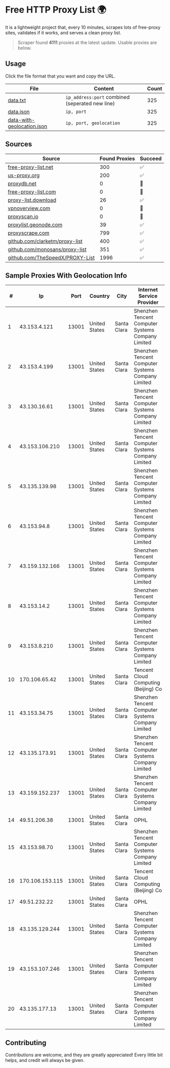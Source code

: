 
# Free HTTP Proxy List 🌍

It is a lightweight project that, every 10 minutes, scrapes lots of free-proxy sites, validates if it works, and serves a clean proxy list.


> Scraper found **4111** proxies at the latest update. Usable proxies are below.

## Usage

Click the file format that you want and copy the URL.


|File|Content|Count|
|----|-------|-----|
|[data.txt](https://raw.githubusercontent.com/themiralay/Proxy-List-World/master/data.txt)|`ip_address:port` combined (seperated new line)|325|
|[data.json](https://raw.githubusercontent.com/themiralay/Proxy-List-World/master/data.json)|`ip, port`|325|
|[data-with-geolocation.json](https://raw.githubusercontent.com/themiralay/Proxy-List-World/master/data-with-geolocation.json)|`ip, port, geolocation`|325|

## Sources

|Source|Found Proxies|Succeed|
|------|-------------|-------|
|[free-proxy-list.net](https://free-proxy-list.net)|300|✅|
|[us-proxy.org](https://www.us-proxy.org)|200|✅|
|[proxydb.net](http://proxydb.net)|0|🚫|
|[free-proxy-list.com](https://free-proxy-list.com/?page=&port=&type%5B%5D=http&type%5B%5D=https&up_time=0&search=Search)|0|🚫|
|[proxy-list.download](https://www.proxy-list.download/HTTP)|26|✅|
|[vpnoverview.com](https://vpnoverview.com/privacy/anonymous-browsing/free-proxy-servers)|0|🚫|
|[proxyscan.io](https://www.proxyscan.io)|0|🚫|
|[proxylist.geonode.com](https://proxylist.geonode.com/api/proxy-list?limit=300&page=1&sort_by=lastChecked&sort_type=desc&protocols=http,https)|39|✅|
|[proxyscrape.com](https://api.proxyscrape.com/v2/?request=displayproxies&protocol=http&timeout=10000&country=all&ssl=all&anonymity=all)|799|✅|
|[github.com/clarketm/proxy-list](https://raw.githubusercontent.com/clarketm/proxy-list/master/proxy-list-raw.txt)|400|✅|
|[github.com/monosans/proxy-list](https://raw.githubusercontent.com/monosans/proxy-list/main/proxies/http.txt)|351|✅|
|[github.com/TheSpeedX/PROXY-List](https://raw.githubusercontent.com/TheSpeedX/PROXY-List/master/http.txt)|1996|✅|


## Sample Proxies With Geolocation Info

|#|Ip|Port|Country|City|Internet Service Provider|
|-|--|----|-------|----|-------------------------|
|1|43.153.4.121|13001|United States|Santa Clara|Shenzhen Tencent Computer Systems Company Limited|
|2|43.153.4.199|13001|United States|Santa Clara|Shenzhen Tencent Computer Systems Company Limited|
|3|43.130.16.61|13001|United States|Santa Clara|Shenzhen Tencent Computer Systems Company Limited|
|4|43.153.106.210|13001|United States|Santa Clara|Shenzhen Tencent Computer Systems Company Limited|
|5|43.135.139.98|13001|United States|Santa Clara|Shenzhen Tencent Computer Systems Company Limited|
|6|43.153.94.8|13001|United States|Santa Clara|Shenzhen Tencent Computer Systems Company Limited|
|7|43.159.132.166|13001|United States|Santa Clara|Shenzhen Tencent Computer Systems Company Limited|
|8|43.153.14.2|13001|United States|Santa Clara|Shenzhen Tencent Computer Systems Company Limited|
|9|43.153.8.210|13001|United States|Santa Clara|Shenzhen Tencent Computer Systems Company Limited|
|10|170.106.65.42|13001|United States|Santa Clara|Tencent Cloud Computing (Beijing) Co|
|11|43.153.34.75|13001|United States|Santa Clara|Shenzhen Tencent Computer Systems Company Limited|
|12|43.135.173.91|13001|United States|Santa Clara|Shenzhen Tencent Computer Systems Company Limited|
|13|43.159.152.237|13001|United States|Santa Clara|Shenzhen Tencent Computer Systems Company Limited|
|14|49.51.206.38|13001|United States|Santa Clara|OPHL|
|15|43.153.98.70|13001|United States|Santa Clara|Shenzhen Tencent Computer Systems Company Limited|
|16|170.106.153.115|13001|United States|Santa Clara|Tencent Cloud Computing (Beijing) Co|
|17|49.51.232.22|13001|United States|Santa Clara|OPHL|
|18|43.135.129.244|13001|United States|Santa Clara|Shenzhen Tencent Computer Systems Company Limited|
|19|43.153.107.246|13001|United States|Santa Clara|Shenzhen Tencent Computer Systems Company Limited|
|20|43.135.177.13|13001|United States|Santa Clara|Shenzhen Tencent Computer Systems Company Limited|



## Contributing

Contributions are welcome, and they are greatly appreciated! Every
little bit helps, and credit will always be given.

